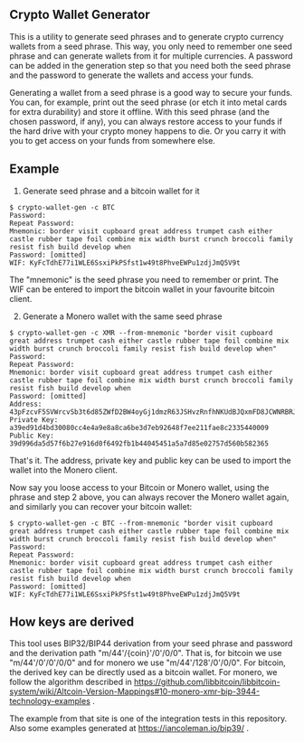 Crypto Wallet Generator
-----------------------

This is a utility to generate seed phrases and to generate crypto currency wallets from a seed phrase.
This way, you only need to remember one seed phrase and can generate wallets from it for multiple currencies.
A password can be added in the generation step so that you need both the seed phrase and the password to generate the wallets and access your funds.

Generating a wallet from a seed phrase is a good way to secure your funds. You can, for example, print out the seed phrase (or etch it into metal cards for extra durability)
and store it offline. With this seed phrase (and the chosen password, if any), you can always restore access to your funds if the hard drive with your
crypto money happens to die. Or you carry it with you to get access on your funds from somewhere else.

Example
-------

1. Generate seed phrase and a bitcoin wallet for it

```
$ crypto-wallet-gen -c BTC
Password: 
Repeat Password: 
Mnemonic: border visit cupboard great address trumpet cash either castle rubber tape foil combine mix width burst crunch broccoli family resist fish build develop when
Password: [omitted]
WIF: KyFcTdhE77i1WLE6SsxiPkPSfst1w49t8PhveEWPu1zdjJmQ5V9t
```

The "mnemonic" is the seed phrase you need to remember or print.
The WIF can be entered to import the bitcoin wallet in your favourite bitcoin client.

2. Generate a Monero wallet with the same seed phrase

```
$ crypto-wallet-gen -c XMR --from-mnemonic "border visit cupboard great address trumpet cash either castle rubber tape foil combine mix width burst crunch broccoli family resist fish build develop when"
Password: 
Repeat Password: 
Mnemonic: border visit cupboard great address trumpet cash either castle rubber tape foil combine mix width burst crunch broccoli family resist fish build develop when
Password: [omitted]
Address: 43pFzcvF5SVWrcvSb3t6d85ZWfD2BW4oyGj1dmzR63JSHvzRnfhNKUdBJQxmFD8JCWNRBRJuH9p3LbrYiuq3CDnkTCWWvW7
Private Key: a39ed91d4bd30080cc4e4a9e8a8ca6be3d7eb92648f7ee211fae8c2335440009
Public Key: 39d996da5d57f6b27e916d0f6492fb1b44045451a5a7d85e02757d560b582365
```

That's it. The address, private key and public key can be used to import the wallet into the Monero client.

Now say you loose access to your Bitcoin or Monero wallet, using the phrase and step 2 above, you can always recover the Monero wallet again, and similarly you can recover your bitcoin wallet:

```
$ crypto-wallet-gen -c BTC --from-mnemonic "border visit cupboard great address trumpet cash either castle rubber tape foil combine mix width burst crunch broccoli family resist fish build develop when"
Password: 
Repeat Password: 
Mnemonic: border visit cupboard great address trumpet cash either castle rubber tape foil combine mix width burst crunch broccoli family resist fish build develop when
Password: [omitted]
WIF: KyFcTdhE77i1WLE6SsxiPkPSfst1w49t8PhveEWPu1zdjJmQ5V9t
```


How keys are derived
---------------
This tool uses BIP32/BIP44 derivation from your seed phrase and password and the derivation path "m/44'/{coin}'/0'/0/0".
That is, for bitcoin we use "m/44'/0'/0'/0/0" and for monero we use "m/44'/128'/0'/0/0".
For bitcoin, the derived key can be directly used as a bitcoin wallet.
For monero, we follow the algorithm described in https://github.com/libbitcoin/libbitcoin-system/wiki/Altcoin-Version-Mappings#10-monero-xmr-bip-3944-technology-examples .

The example from that site is one of the integration tests in this repository. Also some examples generated at https://iancoleman.io/bip39/ .
